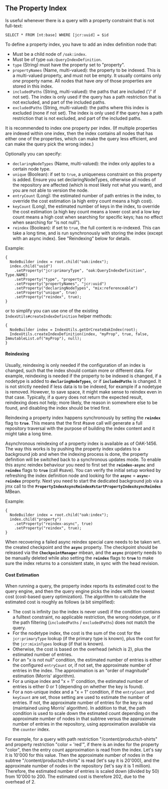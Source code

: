 <!--
   Licensed to the Apache Software Foundation (ASF) under one or more
   contributor license agreements.  See the NOTICE file distributed with
   this work for additional information regarding copyright ownership.
   The ASF licenses this file to You under the Apache License, Version 2.0
   (the "License"); you may not use this file except in compliance with
   the License.  You may obtain a copy of the License at

       http://www.apache.org/licenses/LICENSE-2.0

   Unless required by applicable law or agreed to in writing, software
   distributed under the License is distributed on an "AS IS" BASIS,
   WITHOUT WARRANTIES OR CONDITIONS OF ANY KIND, either express or implied.
   See the License for the specific language governing permissions and
   limitations under the License.
  -->

## The Property Index

Is useful whenever there is a query with a property constraint that is not full-text:

    SELECT * FROM [nt:base] WHERE [jcr:uuid] = $id

To define a property index, you have to add an index definition node that:

* Must be a child node of `/oak:index`.
* Must be of type `oak:QueryIndexDefinition`.
* `type` (String) must have the  property set to "property".
* `propertyNames` (Name, multi-valued):
    the  property to be indexed.
    This is a multi-valued property, and must not be empty.
    It usually contains only _one_ property name.
    All nodes that have _any_ of those properties are stored in this index.
* `includedPaths` (String, multi-valued):
    the paths that are included ('/' if not set).
    The index is only used if the query has a path restriction that is not excluded,
    and part of the included paths.
* `excludedPaths` (String, multi-valued):
    the paths where this index is excluded (none if not set).
    The index is only used if the query has a path restriction that is not excluded,
    and part of the included paths.
    
It is recommended to index one property per index.
(If multiple properties are indexed within one index, 
then the index contains all nodes that has either one of the properties,
which can make the query less efficient, and can make the query pick the wrong index.)

Optionally you can specify:

* `declaringNodeTypes` (Name, multi-valued): the index only applies to a certain node type.
* `unique` (Boolean): if set to `true`, a uniqueness constraint on this
  property is added. Ensure you set declaringNodeTypes, 
  otherwise all nodes of the repository are affected (which is most likely not what you want),
  and you are not able to version the node.
* `entryCount` (Long): the estimated number of path entries in the index, 
  to override the cost estimation (a high entry count means a high cost).
* `keyCount` (Long), the estimated number of keys in the index,
  to override the cost estimation (a high key count means a lower cost and
  a low key count means a high cost
  when searching for specific keys; has no effect when searching for "is not null").
* `reindex` (Boolean): if set to `true`, the full content is re-indexed.
  This can take a long time, and is run synchronously with storing the index
  (except with an async index). See "Reindexing" below for details.

Example:

    {
      NodeBuilder index = root.child("oak:index");
      index.child("uuid")
        .setProperty("jcr:primaryType", "oak:QueryIndexDefinition", Type.NAME)
        .setProperty("type", "property")
        .setProperty("propertyNames", "jcr:uuid")
        .setProperty("declaringNodeTypes", "mix:referenceable")
        .setProperty("unique", true)
        .setProperty("reindex", true);
    }

or to simplify you can use one of the existing `IndexUtils#createIndexDefinition` helper methods:

    {
      NodeBuilder index = IndexUtils.getOrCreateOakIndex(root);
      IndexUtils.createIndexDefinition(index, "myProp", true, false, ImmutableList.of("myProp"), null);
    }

#### <a name="reindexing"></a> Reindexing

Usually, reindexing is only needed if the configuration of an index is changed, 
such that the index should contain more or different data.
For example, reindexing is needed if the property to be indexed is changed, 
if a nodetype is added to __`declaringNodeTypes`__, or if __`includedPaths`__ is changed.
It is not strictly needed if less data is to be indexed, for example if a nodetype is removed.
However, to save space, it might make sense to reindex even in that case.
Typically, if a query does not return the expected result, reindexing does not help;
more likely, the reason in somewhere else to be found, and disabling the index should be tried first.

Reindexing a property index happens synchronously by setting the __`reindex`__ flag to __`true`__. This means that the 
first #save call will generate a full repository traversal with the purpose of building the index content and it might
take a long time.

Asynchronous reindexing of a property index is available as of OAK-1456. The way this works is by pushing the property 
index updates to a background job and when the indexing process is done, the property definition will be switched back 
to a synchronous updates mode.
To enable this async reindex behaviour you need to first set the __`reindex-async`__ and __`reindex`__ flags to 
__`true`__ (call #save). You can verify the initial setup worked by refreshing the index definition node and looking
for the __`async`__ = __`async-reindex`__ property.
Next you need to start the dedicated background job via a jmx call to the 
__`PropertyIndexAsyncReindex#startPropertyIndexAsyncReindex`__ MBean.

Example:

    {
      NodeBuilder index = root.child("oak:index");
      index.child("property")
        .setProperty("reindex-async", true)
        .setProperty("reindex", true);
    }

When recovering a failed async reindex special care needs to be taken wrt. the created checkpoint and the __`async`__ property.
The checkpoint should be released via the __`CheckpointManager`__ mbean, and the __`async`__ property needs to be manually deleted 
while also setting the __`reindex`__ flags to __`true`__ to make sure the index returns to a consistent state, in sync with the head revision.

#### Cost Estimation

When running a query, the property index reports its estimated cost to the query engine,
and then the query engine picks the index with the lowest cost (cost-based query optimization).
The algorithm to calculate the estimated cost is roughly as follows (a bit simplified):

* The cost is infinity (so the index is never used) 
  if the condition contains a fulltext constraint, 
  no applicable restriction,
  the wrong nodetype, or
  if the path filtering (`includedPaths` / `excludedPaths`) does not match the query.
* For the nodetype index, the cost is the sum of the cost for the `jcr:primaryType` lookup
  (if the primary type is known),
  plus the cost for the `jcr:mixinTypes` lookup (if that is known).
* Otherwise, the cost is based on the overhead (which is 2), 
  plus the estimated number of entries.
* For an "x is not null" condition, 
  the estimated number of entries is
  either the configured `entryCount` or, if not set, the 
  approximate number of entries in the index.
  The approximation is an "order of magnitude" estimation (Morris' algorithm).
* For a unique index and "x = 1" condition, 
  the estimated number of entries is either 0 or 1 
  (depending on whether the key is found).
* For a non-unique index and a "x = 1" condition,
  if the `entryCount` and `keyCount` are set, those setting are used to estimate
  the number of entries. If not, the 
  approximate number of entries for the key is read (maintained using Morris’ algorithm).
  In addition to that, the path condition is used to scale down
  the estimated count depending on the approximate number of nodes
  in that subtree versus the approximate number of entries
  in the repository, using approximation available via the `counter` index.

For example, for a query with path restriction "/content/products/t-shirts" and property restriction
"color = 'red'", if there is an index for the property "color", then
the entry count approximation is read from the index. Let's say it is 10'000 for this value.
Then the approximate number of nodes in the subtree "/content/products/t-shirts" is read 
(let's say it is 20'000), and the approximate number of nodes in the repository 
(let's say it is 1 million).
Therefore, the estimated number of entries is scaled down (divided by 50) from 10'000 to 200.
The estimated cost is therefore 202, due to the overhead of 2.